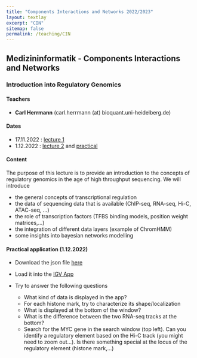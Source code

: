 ```yaml
---
title: "Components Interactions and Networks 2022/2023"
layout: textlay
excerpt: "CIN"
sitemap: false
permalink: /teaching/CIN
---
```

## Medizininformatik - Components Interactions and Networks

### Introduction into Regulatory Genomics

#### Teachers

* **Carl Herrmann** (carl.herrmann (at) bioquant.uni-heidelberg.de)

#### Dates

- 17.11.2022 : [lecture 1](./downloads/teaching/CIN2223_lecture1.pdf)
- 1.12.2022 : [lecture 2](./downloads/teaching/CIN2223_lecture2.pdf) and [practical](./downloads/teaching/CIN-WiSe2223_RegGen.json)

#### Content

The purpose of this lecture is to provide an introduction to the concepts of regulatory genomics in the age of high throughput sequencing. We will introduce 

* the general concepts of transcriptional regulation
* the data of sequencing data that is available (ChIP-seq, RNA-seq, Hi-C, ATAC-seq, ...)
* the role of transcription factors (TFBS binding models, position weight matrices,...)
* the integration of different data layers (example of ChromHMM)
* some insights into bayesian networks modelling


#### Practical application (1.12.2022)

* Download the json file [here](./downloads/teaching/CIN-WiSe2223_RegGen.json)
* Load it into the [IGV App](https://igv.org/app/)
* Try to answer the following questions

    * What kind of data is displayed in the app?
    * For each histone mark, try to characterize its shape/localization
    * What is displayed at the bottom of the window?
    * What is the difference between the two RNA-seq tracks at the bottom?
    * Search for the MYC gene in the search window (top left). Can you identify a regulatory element based on the Hi-C track (you might need to zoom out...). Is there something special at the locus of the regulatory element (histone mark,...)

